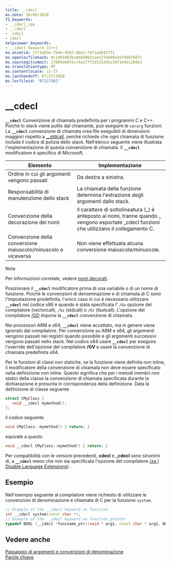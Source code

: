 ```yaml
---
title: __cdecl
ms.date: 10/09/2018
f1_keywords:
- __cdecl_cpp
- __cdecl
- _cdecl
- cdecl
helpviewer_keywords:
- __cdecl keyword [C++]
ms.assetid: 1ff1d03e-fb4e-4562-8be1-74f1ad6427f1
ms.openlocfilehash: 9c1483d02bcb68d902cae527eb60e3ef9987607c
ms.sourcegitcommit: 1f009ab0f2cc4a177f2d1353d5a38f164612bdb1
ms.translationtype: MT
ms.contentlocale: it-IT
ms.lasthandoff: 07/27/2020
ms.locfileid: "87227582"
---
```

# <a name="__cdecl"></a>__cdecl

**`__cdecl`** Convenzione di chiamata predefinita per i programmi C e C++. Poiché lo stack viene pulito dal chiamante, può eseguire le `vararg` funzioni. La **`__cdecl`** convenzione di chiamata crea file eseguibili di dimensioni maggiori rispetto a [__stdcall](../cpp/stdcall.md), perché richiede che ogni chiamata di funzione includa il codice di pulizia dello stack. Nell'elenco seguente viene illustrata l'implementazione di questa convenzione di chiamata. Il **`__cdecl`** modificatore è specifico di Microsoft.

|Elemento|Implementazione|
|-------------|--------------------|
|Ordine in cui gli argomenti vengono passati|Da destra a sinistra.|
|Responsabilità di manutenzione dello stack|La chiamata della funzione determina l'estrazione degli argomenti dallo stack.|
|Convenzione della decorazione dei nomi|Il carattere di sottolineatura (_) è anteposto ai nomi, tranne quando \_ vengono esportate _cdecl funzioni che utilizzano il collegamento C.|
|Convenzione della conversione maiuscolo/minuscolo e viceversa|Non viene effettuata alcuna conversione maiuscole/minuscole.|

> [!NOTE]
> Per informazioni correlate, vedere [nomi decorati](../build/reference/decorated-names.md).

Posizionare il **`__cdecl`** modificatore prima di una variabile o di un nome di funzione. Poiché le convenzioni di denominazione e di chiamata di C sono l'impostazione predefinita, l'unico caso in cui è necessario utilizzare **`__cdecl`** nel codice x86 è quando è stata specificata l' `/Gv` opzione del compilatore (vectorcall), `/Gz` (stdcall) o `/Gr` (fastcall). L'opzione del compilatore [/GD](../build/reference/gd-gr-gv-gz-calling-convention.md) impone la **`__cdecl`** convenzione di chiamata.

Nei processori ARM e x64, **`__cdecl`** viene accettato, ma in genere viene ignorato dal compilatore. Per convenzione su ARM e x64, gli argomenti vengono passati nei registri quando possibile e gli argomenti successivi vengono passati nello stack. Nel codice x64 usare **`__cdecl`** per eseguire l'override dell'opzione del compilatore **/GV** e usare la convenzione di chiamata predefinita x64.

Per le funzioni di classi non statiche, se la funzione viene definita non inline, il modificatore della convenzione di chiamata non deve essere specificato nella definizione non inline. Questo significa che per i metodi membri non statici della classe la convenzione di chiamata specificata durante la dichiarazione è presunta in corrispondenza della definizione. Data la definizione di classe seguente

```cpp
struct CMyClass {
   void __cdecl mymethod();
};
```

il codice seguente

```cpp
void CMyClass::mymethod() { return; }
```

equivale a questo

```cpp
void __cdecl CMyClass::mymethod() { return; }
```

Per compatibilità con le versioni precedenti, **cdecl** e **_cdecl** sono sinonimi di, a **`__cdecl`** meno che non sia specificata l'opzione del compilatore [/za \( Disable Language Extensions)](../build/reference/za-ze-disable-language-extensions.md) .

## <a name="example"></a>Esempio

Nell'esempio seguente al compilatore viene richiesto di utilizzare le convenzioni di denominazione e chiamata di C per la funzione `system`.

```cpp
// Example of the __cdecl keyword on function
int __cdecl system(const char *);
// Example of the __cdecl keyword on function pointer
typedef BOOL (__cdecl *funcname_ptr)(void * arg1, const char * arg2, DWORD flags, ...);
```

## <a name="see-also"></a>Vedere anche

[Passaggio di argomenti e convenzioni di denominazione](../cpp/argument-passing-and-naming-conventions.md)<br/>
[Parole chiave](../cpp/keywords-cpp.md)
